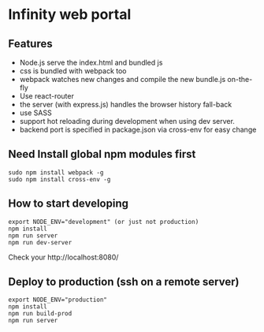# Infinity web portal

## Features

* Node.js serve the index.html and bundled js
* css is bundled with webpack too
* webpack watches new changes and compile the new bundle.js on-the-fly
* Use react-router
* the server (with express.js) handles the browser history fall-back
* use SASS
* support hot reloading during development when using dev server.
* backend port is specified in package.json via cross-env for easy change


## Need Install global npm modules first

```
sudo npm install webpack -g
sudo npm install cross-env -g
```

## How to start developing

```
export NODE_ENV="development" (or just not production)
npm install
npm run server
npm run dev-server
```

Check your http://localhost:8080/

## Deploy to production (ssh on a remote server)


```
export NODE_ENV="production"
npm install
npm run build-prod
npm run server
```
